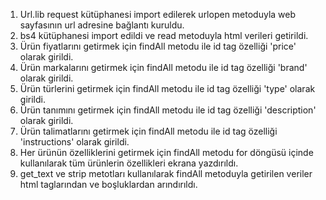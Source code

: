 1. Url.lib request kütüphanesi import edilerek urlopen metoduyla web sayfasının url adresine bağlantı kuruldu.
2. bs4 kütüphanesi import edildi ve read metoduyla html verileri getirildi.
3. Ürün fiyatlarını getirmek için findAll metodu ile id tag özelliği 'price' olarak girildi.
4. Ürün markalarını getirmek için findAll metodu ile id tag özelliği 'brand' olarak girildi.
5. Ürün türlerini getirmek için findAll metodu ile id tag özelliği 'type' olarak girildi. 
7. Ürün tanımını getirmek için findAll metodu ile id tag özelliği 'description' olarak girildi.
6. Ürün talimatlarını getirmek için findAll metodu ile id tag özelliği 'instructions' olarak girildi. 
8. Her ürünün özelliklerini getirmek için findAll metodu for döngüsü içinde kullanılarak tüm ürünlerin özellikleri ekrana yazdırıldı.
9. get_text ve strip metotları kullanılarak findAll metoduyla getirilen veriler html taglarından ve boşluklardan arındırıldı.

